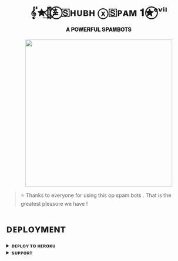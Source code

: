 <h1 align="center"><b>𝄟✮͢🦋⃟≛⃝ 🇸ʜᴜʙʜ ⓧ🇸ᴘᴀᴍ 𝟏✮⃝ᵉᵛⁱˡ</b></h1>

<h4 align="center"> 𝐀 𝐏𝐎𝐖𝐄𝐑𝐅𝐔𝐋 𝐒𝐏𝐀𝐌𝐁𝐎𝐓𝐒</h4>

<p align="center"><a href="https://t.me/ll_INNOCENT_KID_ll"><img src="https://te.legra.ph/file/70d0947858cdb3a61e712.jpg" width="400"></a></p>


> ⭐️ Thanks to everyone for using this op spam bots . That is the greatest pleasure we have !


# ᴅᴇᴘʟᴏʏᴍᴇɴᴛ


<details>
<summary><b>ᴅᴇᴘʟᴏʏ ᴛᴏ ʜᴇʀᴏᴋᴜ</b></summary>
<br>

[![Deploy](https://www.herokucdn.com/deploy/button.svg)](https://dashboard.heroku.com/new?template=https://github.com/Bloodydaddyy/Spambotzz)

</details>


<details>
<summary><b>sᴜᴘᴘᴏʀᴛ</b></summary>
<br>

<a href="https://t.me/Bloody_daddy_spam"><img src="https://te.legra.ph/file/70d0947858cdb3a61e712.jpg"></a>

</details>
